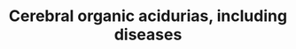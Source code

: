 ---
annotations:
- id: DOID:0050575
  parent: genetic disease
  type: Disease Ontology
  value: D-2-hydroxyglutaric aciduria
- id: PW:0000073
  parent: classic metabolic pathway
  type: Pathway Ontology
  value: lysine degradation pathway
- id: DOID:0060159
  parent: genetic disease
  type: Disease Ontology
  value: organic acidemia
- id: DOID:3613
  parent: central nervous system disease
  type: Disease Ontology
  value: Canavan disease
- id: DOID:0050573
  parent: genetic disease
  type: Disease Ontology
  value: 2-hydroxyglutaric aciduria
- id: PW:0000013
  parent: disease pathway
  type: Pathway Ontology
  value: disease pathway
- id: PW:0002306
  parent: disease pathway
  type: Pathway Ontology
  value: glutaric aciduria type I pathway
authors:
- BrittPieters
- DeSl
- EviSchoenmaker
- IreneHemel
- Egonw
- MaintBot
- Fehrhart
- Eweitz
- Finterly
communities:
- IEM
- RareDiseases
description: This pathway shows disorders related to the accumulation of organic acids
  in body fluids, resulting in cerebral organic acidurias. Symptoms often include
  mental or motor retardation, difficulties while moving and epilepsy. For all but
  one disorder, current treatment options have been proven ineffective. Disorders
  resulting from an enzyme defect are highlighted in pink. This pathway was inspired
  by Chapter 8 of the book of Blau (ISBN 3642403360 (978-3642403361)).
last-edited: 2021-10-07
ndex: 6a7de8c5-8b6b-11eb-9e72-0ac135e8bacf
organisms:
- Homo sapiens
redirect_from:
- /index.php/Pathway:WP4519
- /instance/WP4519
- /instance/WP4519_r124524
revision: r124524
schema-jsonld:
- '@context': https://schema.org/
  '@id': https://wikipathways.github.io/pathways/WP4519.html
  '@type': Dataset
  creator:
    '@type': Organization
    name: WikiPathways
  description: This pathway shows disorders related to the accumulation of organic
    acids in body fluids, resulting in cerebral organic acidurias. Symptoms often
    include mental or motor retardation, difficulties while moving and epilepsy. For
    all but one disorder, current treatment options have been proven ineffective.
    Disorders resulting from an enzyme defect are highlighted in pink. This pathway
    was inspired by Chapter 8 of the book of Blau (ISBN 3642403360 (978-3642403361)).
  keywords:
  - 2-Ketoglutaric acid
  - 2-Oxoadipic acid
  - 2-aminoadipic semialdehyde
  - 3-Hydroxyglutaric acid
  - 3-hydroxyglutaryl CoA
  - Acetyl coenzyme A
  - Aminoacylase-2
  - Antiquitin
  - Aspartate
  - Coenzyme A
  - Crotonyl CoA
  - D-2-Hydroxyglutaric acid
  - D-2-hydroxyglutarate dehydrogenase
  - FAD
  - FADH2
  - Glutaconic acid
  - Glutaconyl coenzyme A
  - Glutaric acid
  - Glutaryl-CoA dehydrogenase
  - H+
  - Hydroxyacid-oxoacid transhydrogenase
  - IDH2
  - L-2-Aminoadipic acid
  - L-2-Hydroxyglutaric acid
  - L-N-Acetylaspartate
  - L-malDH
  - L2HGDH
  - NAD+
  - NADH
  - NADPH
  - NADPH+
  - Tryptophan
  - glutaryl-coenzyme A
  - glutarylcarnitine
  - hydroxylysine
  - lysine
  license: CC0
  name: Cerebral organic acidurias, including diseases
seo: CreativeWork
title: Cerebral organic acidurias, including diseases
wpid: WP4519
---